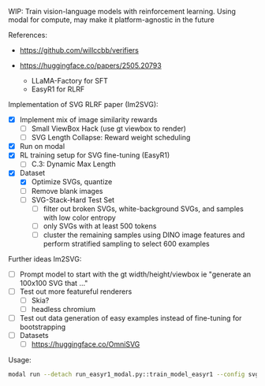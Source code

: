 WIP:
Train vision-language models with reinforcement learning.
Using modal for compute, may make it platform-agnostic in the future

References:
- https://github.com/willccbb/verifiers

- https://huggingface.co/papers/2505.20793
  - LLaMA-Factory for SFT
  - EasyR1 for RLRF


Implementation of SVG RLRF paper (Im2SVG):

- [x] Implement mix of image similarity rewards
   - [ ] Small ViewBox Hack (use gt viewbox to render)
   - [ ] SVG Length Collapse: Reward weight scheduling
- [x] Run on modal
- [x] RL training setup for SVG fine-tuning (EasyR1)
  - [ ] C.3: Dynamic Max Length
- [x] Dataset
   - [x] Optimize SVGs, quantize
   - [ ] Remove blank images
   - [ ] SVG-Stack-Hard Test Set
     - [ ] filter out broken SVGs, white-background SVGs, and samples with low color entropy
     - [ ] only SVGs with at least 500 tokens
     - [ ] cluster the remaining samples using DINO image features and perform stratified sampling to select 600 examples

Further ideas Im2SVG:
- [ ] Prompt model to start with the gt width/height/viewbox ie "generate an 100x100 SVG that …"
- [ ] Test out more featureful renderers
  - [ ] Skia?
  - [ ] headless chromium
- [ ] Test out data generation of easy examples instead of fine-tuning for bootstrapping
- [ ] Datasets 
  - [ ] https://huggingface.co/OmniSVG
  
Usage:
```sh
modal run --detach run_easyr1_modal.py::train_model_easyr1 --config svg
```

